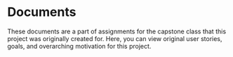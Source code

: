 # Documents

These documents are a part of assignments for the capstone class that this project was originally created for. Here, you can view original user stories, goals, and overarching motivation for this project.

